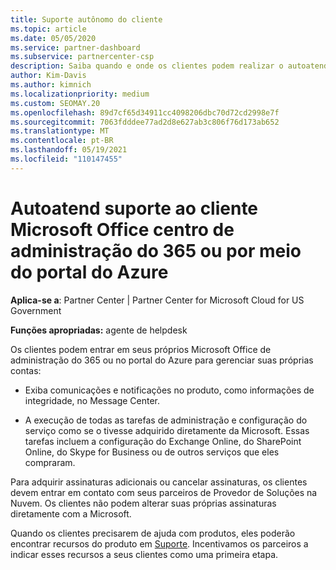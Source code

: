 ```yaml
---
title: Suporte autônomo do cliente
ms.topic: article
ms.date: 05/05/2020
ms.service: partner-dashboard
ms.subservice: partnercenter-csp
description: Saiba quando e onde os clientes podem realizar o autoatend suporte para gerenciar suas próprias contas e quando eles devem entrar em contato com seu Provedor de Soluções na Nuvem parceiro.
author: Kim-Davis
ms.author: kimnich
ms.localizationpriority: medium
ms.custom: SEOMAY.20
ms.openlocfilehash: 89d7cf65d34911cc4098206dbc70d72cd2998e7f
ms.sourcegitcommit: 7063fdddee77ad2d8e627ab3c806f76d173ab652
ms.translationtype: MT
ms.contentlocale: pt-BR
ms.lasthandoff: 05/19/2021
ms.locfileid: "110147455"
---
```

# <a name="customer-self-support-through-microsoft-office-365-admin-center-or-through-the-azure-portal"></a>Autoatend suporte ao cliente Microsoft Office centro de administração do 365 ou por meio do portal do Azure

**Aplica-se a**: Partner Center | Partner Center for Microsoft Cloud for US Government

**Funções apropriadas:** agente de helpdesk

Os clientes podem entrar em seus próprios Microsoft Office de administração do 365 ou no portal do Azure para gerenciar suas próprias contas:

- Exiba comunicações e notificações no produto, como informações de integridade, no Message Center.

- A execução de todas as tarefas de administração e configuração do serviço como se o tivesse adquirido diretamente da Microsoft. Essas tarefas incluem a configuração do Exchange Online, do SharePoint Online, do Skype for Business ou de outros serviços que eles compraram.

Para adquirir assinaturas adicionais ou cancelar assinaturas, os clientes devem entrar em contato com seus parceiros de Provedor de Soluções na Nuvem. Os clientes não podem alterar suas próprias assinaturas diretamente com a Microsoft.

Quando os clientes precisarem de ajuda com produtos, eles poderão encontrar recursos do produto em [Suporte](https://partnercenter.microsoft.com/partner/support). Incentivamos os parceiros a indicar esses recursos a seus clientes como uma primeira etapa.

 

 



